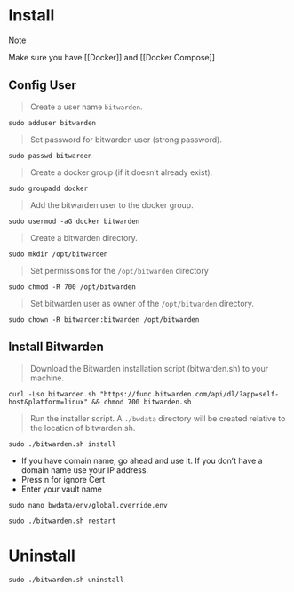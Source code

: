 # Install

> [!note]
> Make sure you have [[Docker]] and [[Docker Compose]]
## Config User

> Create a user name `bitwarden`.

```shell
sudo adduser bitwarden
```

> Set password for bitwarden user (strong password).

```shell
sudo passwd bitwarden
```

> Create a docker group (if it doesn’t already exist).

```shell
sudo groupadd docker
```

> Add the bitwarden user to the docker group.

```shell
sudo usermod -aG docker bitwarden
```

> Create a bitwarden directory.

```shell
sudo mkdir /opt/bitwarden
```

> Set permissions for the `/opt/bitwarden` directory

```shell
sudo chmod -R 700 /opt/bitwarden
```

> Set bitwarden user as owner of the `/opt/bitwarden` directory.

```shell
sudo chown -R bitwarden:bitwarden /opt/bitwarden
```

## Install Bitwarden

> Download the Bitwarden installation script (bitwarden.sh) to your machine.

```shell
curl -Lso bitwarden.sh "https://func.bitwarden.com/api/dl/?app=self-host&platform=linux" && chmod 700 bitwarden.sh
```

> Run the installer script. A `./bwdata` directory will be created relative to the location of bitwarden.sh.

```shell
sudo ./bitwarden.sh install
```
+ If you have domain name, go ahead and use it. If you don’t have a domain name use your IP address.
+ Press n for ignore Cert
+ Enter your vault name

```shell
sudo nano bwdata/env/global.override.env
```

```shell
sudo ./bitwarden.sh restart
```

# Uninstall

```shell
sudo ./bitwarden.sh uninstall
```
